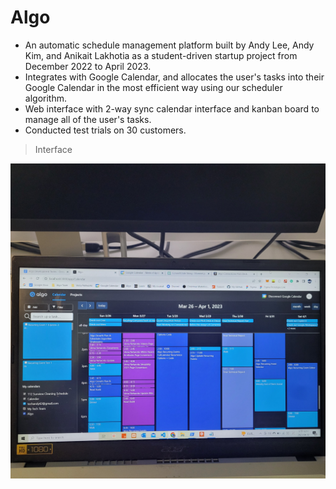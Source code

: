 # Algo

- An automatic schedule management platform built by Andy Lee, Andy Kim, and Anikait Lakhotia as a student-driven startup project from December 2022 to April 2023.
- Integrates with Google Calendar, and allocates the user's tasks into their Google Calendar in the most efficient way using our scheduler algorithm.
- Web interface with 2-way sync calendar interface and kanban board to manage all of the user's tasks.
- Conducted test trials on 30 customers.

> Interface

![Calendar Interface](./algo_demo.jpg)
 
